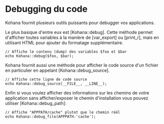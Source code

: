 # Debugging du code

Kohana fournit plusieurs outils puissants pour debugger vos applications.

Le plus basique d'entre eux est [Kohana::debug]. Cette méthode permet d'afficher toutes variables à la manière de [var_export] ou [print_r], mais en utilisant HTML pour ajouter du formatage supplémentaire.

~~~
// Affiche le contenu (dump) des variables $foo et $bar
echo Kohana::debug($foo, $bar);
~~~

Kohana fournit aussi une méthode pour afficher le code source d'un fichier en particulier en appelant [Kohana::debug_source].

~~~
// Affiche cette ligne de code source
echo Kohana::debug_source(__FILE__, __LINE__);
~~~

Enfin si vous voulez afficher des informations sur les chemins de votre application sans afficher/exposer le chemin d'installation vous pouvez utiliser [Kohana::debug_path]:

~~~
// Affiche "APPPATH/cache" plutot que le chemin réél
echo Kohana::debug_file(APPPATH.'cache');
~~~
